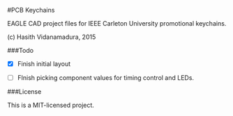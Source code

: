#PCB Keychains

EAGLE CAD project files for IEEE Carleton University promotional keychains.

(c) Hasith Vidanamadura, 2015


###Todo

- [x] Finish initial layout
- [ ] FInish picking component values for timing control and LEDs.



###License

This is a MIT-licensed project.
